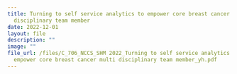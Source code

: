 ```yaml
---
title: Turning to self service analytics to empower core breast cancer multi
  disciplinary team member
date: 2022-12-01
layout: file
description: ""
image: ""
file_url: /files/C_706_NCCS_SHM 2022_Turning to self service analytics to
  empower core breast cancer multi disciplinary team member_yh.pdf
---
```

